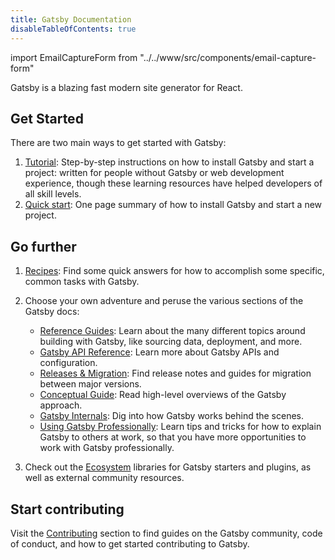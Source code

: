 ```yaml
---
title: Gatsby Documentation
disableTableOfContents: true
---
```


import EmailCaptureForm from "../../www/src/components/email-capture-form"

Gatsby is a blazing fast modern site generator for React.

## Get Started

There are two main ways to get started with Gatsby:

1. [Tutorial](/tutorial/): Step-by-step instructions on how to install Gatsby and start a project: written for people without Gatsby or web development experience, though these learning resources have helped developers of all skill levels.
2. [Quick start](/docs/quick-start): One page summary of how to install Gatsby and start a new project.

## Go further

1. [Recipes](/docs/recipes/): Find some quick answers for how to accomplish some specific, common tasks with Gatsby.

2. Choose your own adventure and peruse the various sections of the Gatsby docs:

    - [Reference Guides](/docs/guides/): Learn about the many different topics around building with Gatsby, like sourcing data, deployment, and more.
    - [Gatsby API Reference](/docs/api-reference/): Learn more about Gatsby APIs and configuration.
    - [Releases & Migration](/docs/releases-and-migration/): Find release notes and guides for migration between major versions.
    - [Conceptual Guide](/docs/conceptual-guide/): Read high-level overviews of the Gatsby approach.
    - [Gatsby Internals](/docs/gatsby-internals/): Dig into how Gatsby works behind the scenes.
    - [Using Gatsby Professionally](/docs/using-gatsby-professionally/): Learn tips and tricks for how to explain Gatsby to others at work, so that you have more opportunities to work with Gatsby professionally.

3. Check out the [Ecosystem](/ecosystem/) libraries for Gatsby starters and plugins, as well as external community resources.

## Start contributing

Visit the [Contributing](/contributing/) section to find guides on the Gatsby community, code of conduct, and how to get started contributing to Gatsby.

<EmailCaptureForm signupMessage="Want to keep up with the latest tips &amp; tricks? Subscribe to our newsletter!" />

